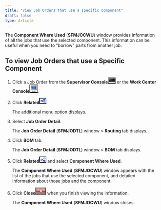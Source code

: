 ```yaml
---
title: "View Job Orders that use a specific component"
draft: false
type: Article
---
```


The **Component Where Used** (**SFMJOCWU**) window provides information of all the jobs that use the selected component. This information can be useful when you need to "borrow" parts from another job.

## To view Job Orders that use a Specific Component

1.  Click a Job Order from the **Supervisor Console**![](../assets/shop-floor-manager/picture9.png) or the **Work Center Console**![](../assets/shop-floor-manager/picture10.png).

1.  Click **Related**![](../assets/shop-floor-manager/picture12.png).

    The additional menu option displays.

2.  Select **Job Order Detail**.

    The **Job Order Detail** (**SFMJODTL**) window > **Routing** tab displays.

3.  Click **BOM** tab.

    The **Job Order Detail** (**SFMJODTL**) window \> **BOM** tab displays.

4.  Click **Related**![](../assets/shop-floor-manager/picture12.png) and select **Component Where Used**.

    The **Component Where Used** (**SFMJOCWU**) window appears with the list of the jobs that use the selected component, and detailed information about those jobs and the component.

5.  Click **Close**![](../assets/shop-floor-manager/picture17.png) when you finish viewing the information.

    The **Component Where Used** (**SFMJOCWU**) window closes.